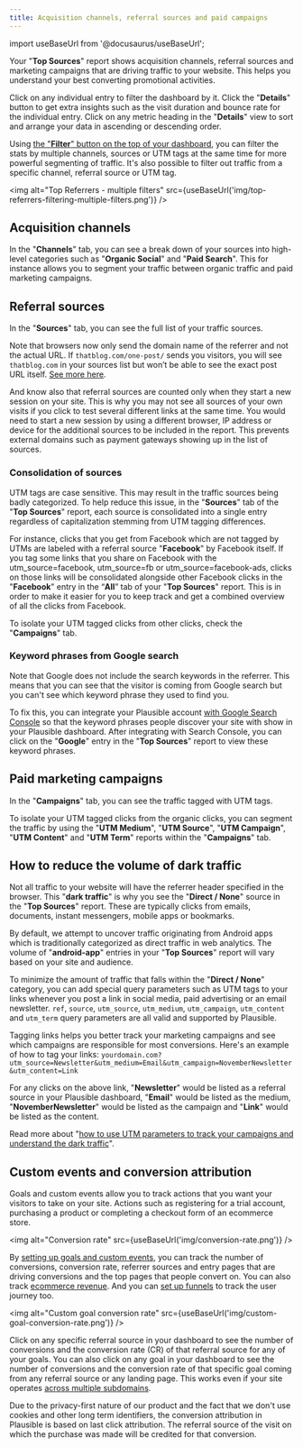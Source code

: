 ```yaml
---
title: Acquisition channels, referral sources and paid campaigns 
--- 
```


import useBaseUrl from '@docusaurus/useBaseUrl';

Your "**Top Sources**" report shows acquisition channels, referral sources and marketing campaigns that are driving traffic to your website. This helps you understand your best converting promotional activities.

Click on any individual entry to filter the dashboard by it. Click the "**Details**" button to get extra insights such as the visit duration and bounce rate for the individual entry. Click on any metric heading in the "**Details**" view to sort and arrange your data in ascending or descending order.

Using [the "**Filter**" button on the top of your dashboard](filters-segments.md), you can filter the stats by multiple channels, sources or UTM tags at the same time for more powerful segmenting of traffic. It's also possible to filter out traffic from a specific channel, referral source or UTM tag.

<img alt="Top Referrers - multiple filters" src={useBaseUrl('img/top-referrers-filtering-multiple-filters.png')} />

## Acquisition channels

In the "**Channels**" tab, you can see a break down of your sources into high-level categories such as "**Organic Social**" and "**Paid Search**". This for instance allows you to segment your traffic between organic traffic and paid marketing campaigns.

## Referral sources

In the "**Sources**" tab, you can see the full list of your traffic sources.

Note that browsers now only send the domain name of the referrer and not the actual URL. If `thatblog.com/one-post/` sends you visitors, you will see `thatblog.com` in your sources list but won’t be able to see the exact post URL itself. [See more here](https://plausible.io/blog/referrer-policy).

And know also that referral sources are counted only when they start a new session on your site. This is why you may not see all sources of your own visits if you click to test several different links at the same time. You would need to start a new session by using a different browser, IP address or device for the additional sources to be included in the report. This prevents external domains such as payment gateways showing up in the list of sources.

### Consolidation of sources

UTM tags are case sensitive. This may result in the traffic sources being badly categorized. To help reduce this issue, in the "**Sources**" tab of the "**Top Sources**" report, each source is consolidated into a single entry regardless of capitalization stemming from UTM tagging differences.

For instance, clicks that you get from Facebook which are not tagged by UTMs are labeled with a referral source "**Facebook**" by Facebook itself. If you tag some links that you share on Facebook with the utm_source=facebook, utm_source=fb or utm_source=facebook-ads, clicks on those links will be consolidated alongside other Facebook clicks in the "**Facebook**" entry in the “**All**” tab of your "**Top Sources**" report. This is in order to make it easier for you to keep track and get a combined overview of all the clicks from Facebook.

To isolate your UTM tagged clicks from other clicks, check the "**Campaigns**" tab.

### Keyword phrases from Google search

Note that Google does not include the search keywords in the referrer. This means that you can see that the visitor is coming from Google search but you can't see which keyword phrase they used to find you. 

To fix this, you can integrate your Plausible account [with Google Search Console](google-search-console-integration.md) so that the keyword phrases people discover your site with show in your Plausible dashboard. After integrating with Search Console, you can click on the "**Google**" entry in the "**Top Sources**" report to view these keyword phrases.

## Paid marketing campaigns 

In the "**Campaigns**" tab, you can see the traffic tagged with UTM tags.

To isolate your UTM tagged clicks from the organic clicks, you can segment the traffic by using the "**UTM Medium**", "**UTM Source**", "**UTM Campaign**", "**UTM Content**" and "**UTM Term**" reports within the "**Campaigns**" tab.

## How to reduce the volume of dark traffic

Not all traffic to your website will have the referrer header specified in the browser. This "**dark traffic**" is why you see the "**Direct / None**" source in the "**Top Sources**" report. These are typically clicks from emails, documents, instant messengers, mobile apps or bookmarks.

By default, we attempt to uncover traffic originating from Android apps which is traditionally categorized as direct traffic in web analytics. The volume of "**android-app**" entries in your "**Top Sources**" report will vary based on your site and audience.

To minimize the amount of traffic that falls within the "**Direct / None**" category, you can add special query parameters such as UTM tags to your links whenever you post a link in social media, paid advertising or an email newsletter. `ref`, `source`, `utm_source`, `utm_medium`, `utm_campaign`, `utm_content` and `utm_term` query parameters are all valid and supported by Plausible.

Tagging links helps you better track your marketing campaigns and see which campaigns are responsible for most conversions. Here's an example of how to tag your links: `yourdomain.com?utm_source=Newsletter&utm_medium=Email&utm_campaign=NovemberNewsletter&utm_content=Link`

For any clicks on the above link, "**Newsletter**" would be listed as a referral source in your Plausible dashboard, "**Email**" would be listed as the medium, "**NovemberNewsletter**" would be listed as the campaign and "**Link**" would be listed as the content. 

Read more about "[how to use UTM parameters to track your campaigns and understand the dark traffic](https://plausible.io/blog/utm-tracking-tags)".

## Custom events and conversion attribution 

Goals and custom events allow you to track actions that you want your visitors to take on your site. Actions such as registering for a trial account, purchasing a product or completing a checkout form of an ecommerce store.

<img alt="Conversion rate" src={useBaseUrl('img/conversion-rate.png')} />

By [setting up goals and custom events](goal-conversions.md), you can track the number of conversions, conversion rate, referrer sources and entry pages that are driving conversions and the top pages that people convert on. You can also track [ecommerce revenue](ecommerce-revenue-tracking.md). And you can [set up funnels](funnel-analysis.md) to track the user journey too.

<img alt="Custom goal conversion rate" src={useBaseUrl('img/custom-goal-conversion-rate.png')} />

Click on any specific referral source in your dashboard to see the number of conversions and the conversion rate (CR) of that referral source for any of your goals. You can also click on any goal in your dashboard to see the number of conversions and the conversion rate of that specific goal coming from any referral source or any landing page. This works even if your site operates [across multiple subdomains](subdomain-hostname-filter.md).

Due to the privacy-first nature of our product and the fact that we don't use cookies and other long term identifiers, the conversion attribution in Plausible is based on last click attribution. The referral source of the visit on which the purchase was made will be credited for that conversion. 

